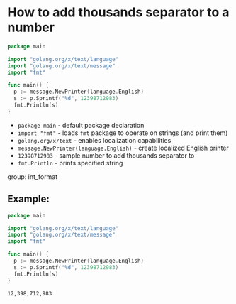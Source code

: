 # How to add thousands separator to a number 

```go
package main

import "golang.org/x/text/language"
import "golang.org/x/text/message"
import "fmt"

func main() {
  p := message.NewPrinter(language.English)
  s := p.Sprintf("%d", 12398712983)
  fmt.Println(s)
}
```

- `package main` - default package declaration
- `import "fmt"` - loads `fmt` package to operate on strings (and print them)
- `golang.org/x/text` - enables localization capabilities
- `message.NewPrinter(language.English)` - create localized English printer
- `12398712983` - sample number to add thousands separator to
- `fmt.Println` - prints specified string

group: int_format

## Example: 
```go
package main

import "golang.org/x/text/language"
import "golang.org/x/text/message"
import "fmt"

func main() {
  p := message.NewPrinter(language.English)
  s := p.Sprintf("%d", 12398712983)
  fmt.Println(s)
}
```
```
12,398,712,983

```

